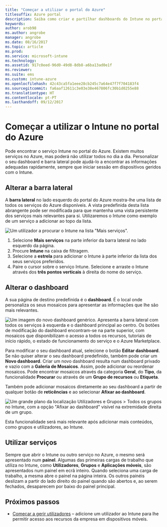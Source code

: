 ```yaml
---
title: "Começar a utilizar o portal do Azure"
titlesuffix: Azure portal
description: Saiba como criar e partilhar dashboards do Intune no portal do Azure.
keywords: 
author: arob98
ms.author: angrobe
manager: angrobe
ms.date: 08/16/2017
ms.topic: article
ms.prod: 
ms.service: microsoft-intune
ms.technology: 
ms.assetid: 917c0eed-96d0-49d8-8db8-a6ba13ad0e1f
ms.reviewer: 
ms.suite: ems
ms.custom: intune-azure
ms.openlocfilehash: 42c43ca5fa1eee28cb245c7a64e47f7f704183f4
ms.sourcegitcommit: fa6aaf12611c3e03e38e467806fc30b1d0255e88
ms.translationtype: HT
ms.contentlocale: pt-PT
ms.lasthandoff: 09/12/2017
---
```

# <a name="getting-started-with-intune-in-the-azure-portal"></a>Começar a utilizar o Intune no portal do Azure

Pode encontrar o serviço Intune no portal do Azure. Existem muitos serviços no Azure, mas poderá não utilizar todos no dia a dia. Personalizar o seu dashboard e barra lateral pode ajudá-lo a encontrar as informações adequadas rapidamente, sempre que iniciar sessão em dispositivos geridos com o Intune.

## <a name="changing-the-sidebar"></a>Alterar a barra lateral

A __barra lateral__ no lado esquerdo do portal do Azure mostra-lhe uma lista de todos os serviços do Azure disponíveis. A vista predefinida desta lista abrangente pode ser modificada para que mantenha uma vista persistente dos serviços mais relevantes para si. Utilizaremos o Intune como exemplo de um serviço a adicionar ao topo da lista.

![Um utilizador a procurar o Intune na lista "Mais serviços".](./media/azure-add-intune1.png)

1. Selecione **Mais serviços** na parte inferior da barra lateral no lado esquerdo da página.
2. Procure **Intune** na caixa de filtragem.
3. Selecione a **estrela** para adicionar o Intune à parte inferior da lista dos seus serviços preferidos.
4. Paire o cursor sobre o serviço Intune. Selecione e arraste o Intune através dos **três pontos verticais** à direita do nome do serviço.

## <a name="changing-the-dashboard"></a>Alterar o dashboard

A sua página de destino predefinida é o **dashboard**. É o local onde personaliza os seus mosaicos para apresentar as informações que lhe são mais relevantes.

![Um imagem do novo dashboard genérico. Apresenta a barra lateral com todos os serviços à esquerda e o dashboard principal ao centro. Os botões de modificação do dashboard encontram-se na parte superior, com mosaicos que disponibilizam o acesso a todos os recursos, tutoriais de início rápido, o estado de funcionamento do serviço e o Azure Marketplace.](./media/azure-default-dashboard.png)

Para modificar o seu dashboard atual, selecione o botão **Editar dashboard**. Se não quiser alterar o seu dashboard predefinido, também pode criar um **Novo dashboard**. Criar um novo dashboard resulta num dashboard privado e vazio com a **Galeria de Mosaicos**. Assim, pode adicionar ou reordenar mosaicos. Pode encontrar mosaicos através da categoria **Geral**, do **Tipo**, da funcionalidade **Procurar** ou através de um **Grupo de recursos** ou **Etiqueta**.

Também pode adicionar mosaicos diretamente ao seu dashboard a partir de qualquer botão de **reticências** e ao selecionar **Afixar ao dashboard**.

![Um grande plano da localização Utilizadores e Grupos > Todos os grupos no Intune, com a opção "Afixar ao dashboard" visível na extremidade direita de um grupo.](./media/azure-pin-to-dashboard.png)

Esta funcionalidade será mais relevante após adicionar mais conteúdos, como grupos e utilizadores, ao Intune.

## <a name="using-services"></a>Utilizar serviços

Sempre que abrir o Intune ou outro serviço no Azure, o mesmo será apresentado num **painel**. Algumas das primeiras cargas de trabalho que utiliza no Intune, como **Utilizadores**, **Grupos** e **Aplicações móveis**, são apresentados num painel em ecrã inteiro. Quando seleciona uma carga de trabalho, a mesma abre o painel na página inteira. Os outros painéis deslizam a partir do lado direito do painel quando são abertos e, ao serem fechados, desaparecem por baixo do painel principal.

## <a name="next-steps"></a>Próximos passos

* [Começar a gerir utilizadores](get-started-users.md) – adicione um utilizador ao Intune para lhe permitir acesso aos recursos da empresa em dispositivos móveis.
